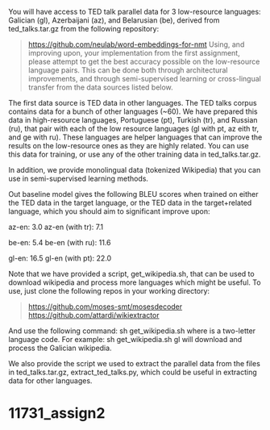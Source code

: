 You will have access to TED talk parallel data for 3 low-resource languages: Galician (gl), Azerbaijani (az), and Belarusian (be), 
derived from ted_talks.tar.gz from the following repository:
> https://github.com/neulab/word-embeddings-for-nmt
Using, and improving upon, your implementation from the first assignment, please attempt to get the best accuracy possible on the low-resource language pairs. This can be done both through architectural improvements, and through semi-supervised learning or cross-lingual transfer from the data sources listed below.

The first data source is TED data in other languages. The TED talks corpus contains data for a bunch of other languages (~60). 
We have prepared this data in high-resource languages, Portuguese (pt), Turkish (tr), and Russian (ru), 
that pair with each of the low resource languages (gl with pt, az eith tr, and ge with ru). 
These languages are helper languages that can improve the results on the low-resource ones as they are highly related. 
You can use this data for training, or use any of the other training data in ted_talks.tar.gz.

In addition, we provide monolingual data (tokenized Wikipedia) that you can use in semi-supervised learning methods.

Out baseline model gives the following BLEU scores when trained on either the TED data in the target language, 
or the TED data in the target+related language, which you should aim to significant improve upon:

az-en: 3.0
az-en (with tr): 7.1

be-en: 5.4
be-en (with ru): 11.6

gl-en: 16.5
gl-en (with pt): 22.0

Note that we have provided a script, get_wikipedia.sh, that can be used to download wikipedia and process more 
languages which might be useful. To use, just clone the following repos in your working directory:

> https://github.com/moses-smt/mosesdecoder
> https://github.com/attardi/wikiextractor

And use the following command: sh get_wikipedia.sh <language> where <language> is a two-letter language code. 
For example: sh get_wikipedia.sh gl will download and process the Galician wikipedia.

We also provide the script we used to extract the parallel data from the files in ted_talks.tar.gz, 
extract_ted_talks.py, which could be useful in extracting data for other languages.
# 11731_assign2
